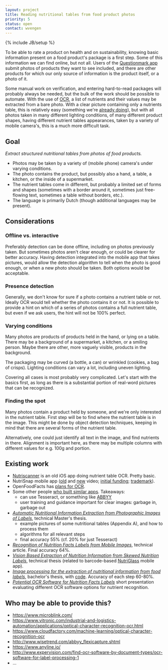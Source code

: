 ```yaml
---
layout: project
title: Reading nutritional tables from food product photos
priority: 5
status: open
contact: wvengen
---
```

{% include JB/setup %}

To be able to rate a product on health and on sustainability, knowing basic information
present on a food product's package is a first step. Some of this information we can find
online, but not all. Users of the [Questionmark app](://www.thequestionmark.org/download)
submit photos of products they want to see included, and there are other products for which
our only source of information is the product itself, or a photo of it.

Some manual work on verification, and entering hard-to-read packages will probably always
be needed, but the bulk of the work should be possible to automate. With the use of
[OCR](https://en.wikipedia.org/wiki/Optical_character_recognition), a list of nutrients
and their values may be extracted from a bare photo. With a clear picture containing only
a nutrients table, this is relatively easy (something we're
[already doing](https://github.com/q-m/rabbiteye-exp/tree/master/nutrient-ocr-tesseract)),
but with all photos taken in many different lighting conditions, of many different product
shapes, having different nutrient tables appearances, taken by a variety of mobile camera's,
this is a much more difficult task.

## Goal

_Extract structured nutritional tables from photos of food products._

* Photos may be taken by a variety of (mobile phone) camera's under varying conditions.
* The photo contains the product, but possibly also a hand, a table, a kitchen,
  or the inside of a supermarket.
* The nutrient tables come in different, but probably a limited set of forms and shapes
  (sometimes with a border around it, sometimes just free-flowing text, sometimes a table without borders, etc.).
* The language is primarily Dutch (though additional languages may be present).

## Considerations

### Offline vs. interactive

Preferably detection can be done offline, including on photos previously taken. But
sometimes photos aren't clear enough, or could be clearer for better accuracy. Having
detection integrated into the mobile app that takes pictures, would allow the detection
algorithm to tell when the photo is good enough, or when a new photo should be taken.
Both options would be acceptable.

### Presence detection

Generally, we don't know for sure if a photo contains a nutrient table or not. Ideally
OCR would tell whether the photo contains it or not. It is possible to provide a hint
on which of a series of photos contains a full nutrient table, but even if we ask users,
the hint will not be 100% perfect.

### Varying conditions

Many photos are products of products held in the hand, or lying on a table. There may
be a background of a supermarket, a kitchen, or a smiling person. Maybe there are
other, more vaguely visible, products in the background.

The packaging may be curved (a bottle, a can) or wrinkled (cookies, a bag of crisps).
Lighting conditions can vary a lot, including uneven lighting.

Covering all cases is most probably very complicated. Let's start with the basics
first, as long as there is a substantial portion of real-word pictures that can be
recognized.

### Finding the spot

Many photos contain a product held by someone, and we're only interested in the nutrient
table. First step will be to find where the nutrient table is in the image. This might
be done by object detection techniques, keeping in mind that there are several forms of
the nutrient table.

Alternatively, one could just identify all text in the image, and find nutrients in there.
Alignment is important here, as there may be multiple columns with different values for
e.g. 100g and portion.


## Existing work

* [Nutriscanner](https://youtu.be/WgNRjYHQs0g?t=32) is an old iOS app doing nutrient table OCR. Pretty basic.
* NutriSnap mobile app ([old](https://vimeo.com/159855857) and [new](https://vimeo.com/233983078) video;
  [initial funding](https://www.sbir.gov/sbirsearch/detail/1008737);
  [trademark](https://trademarks.justia.com/876/81/nutrisnap-87681393.html)).
* OpenFoodFacts has [plans for OCR](https://en.wiki.openfoodfacts.org/OCR/Roadmap).
* Some other people [who built similar apps](https://dsp.stackexchange.com/questions/2433/nutrition-facts-label-ocr).
  Takeaways:
  - can use Tesseract, or something like [ABBYY](http://www.wisetrend.com/abbyy_flexicapture.shtml)
  - user training and guidance important for clear images: garbage in, garbage out
* [_Automatic Nutritional Information Extraction from Photographic Images of Labels_](https://repositorio-aberto.up.pt/bitstream/10216/83493/2/35406.pdf), technical Master's thesis.
  - example pictures of some nutritional tables (Appendix A), and how to process them
  - algorithms for all relevant steps
  - final accuracy 55% (cf. 20% for just Tesseract)
* [_Recognition of Nutrition Facts Labels from Mobile Images_](https://stacks.stanford.edu/file/druid:bf950qp8995/Grubert_Gao.pdf), technical article. Final accuracy 64%.
* [_Vision Based Extraction of Nutrition Information from Skewed Nutrition Labels_](https://digitalcommons.usu.edu/cgi/viewcontent.cgi?referer=&httpsredir=1&article=5916&context=etd), technical thesis (related to barcode-based [NutriGlass](https://play.google.com/store/apps/details?id=org.vkedco.mobappdev.nutriglass) mobile app).
* [_Image processing for the extraction of nutritional information from food labels_](https://scholarcommons.scu.edu/cseng_senior/42/), bachelor's thesis, with [code](https://github.com/Rsullivan00/labelRecognizer). Accuracy of each step 60-80%.
* [_Potential OCR Software for Nutrition Facts Labels_](http://swhig.web.unc.edu/files/2012/06/Potential-OCRs-for-Nutrition-Facts-Labels.pptx) short presentation evaluating different OCR software options for nutrient recognition.

## Who may be able to provide this?

- https://www.microblink.com/
- https://www.vitronic.com/industrial-and-logistics-automation/applications/optical-character-recognition-ocr.html
- https://www.cloudfactory.com/machine-learning/optical-character-recognition-ocr
- http://www.wisetrend.com/abbyy_flexicapture.shtml
- https://www.anyline.io/
- http://www.expervision.com/find-ocr-software-by-document-types/ocr-software-for-label-processing-1
- ...

